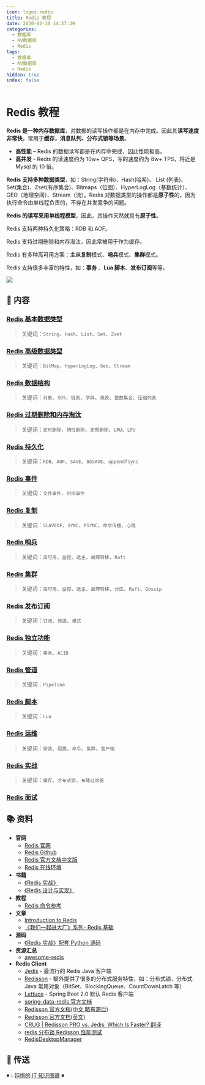 ```yaml
---
icon: logos:redis
title: Redis 教程
date: 2020-02-10 14:27:39
categories:
  - 数据库
  - KV数据库
  - Redis
tags:
  - 数据库
  - KV数据库
  - Redis
hidden: true
index: false
---
```


# Redis 教程

**Redis 是一种内存数据库**，对数据的读写操作都是在内存中完成。因此其**读写速度非常快**，常用于**缓存，消息队列、分布式锁等场景**。

- **高性能** – Redis 的数据读写都是在内存中完成，因此性能极高。
- **高并发** - Redis 的读速度约为 10w+ QPS，写的速度约为 8w+ TPS，将近是 Mysql 的 10 倍。

**Redis 支持多种数据类型**，如：String(字符串)、Hash(哈希)、 List (列表)、Set(集合)、Zset(有序集合)、Bitmaps（位图）、HyperLogLog（基数统计）、GEO（地理空间）、Stream（流）。Redis 对数据类型的操作都是**原子性**的，因为执行命令由单线程负责的，不存在并发竞争的问题。

**Redis 的读写采用单线程模型**，因此，其操作天然就具有**原子性**。

Redis 支持两种持久化策略：RDB 和 AOF。

Redis 支持过期删除和内存淘汰，因此常被用于作为缓存。

Redis 有多种高可用方案：**主从复制**模式、**哨兵**模式、**集群**模式。

Redis 支持很多丰富的特性，如：**事务** 、**Lua 脚本**、**发布订阅**等等。

![](https://architecturenotes.co/content/images/size/w2400/2022/08/Redis-v2-01-1.jpg)

## 📖 内容

### [Redis 基本数据类型](01.Redis基本数据类型.md)

> 关键词：`String`、`Hash`、`List`、`Set`、`Zset`

### [Redis 高级数据类型](02.Redis高级数据类型.md)

> 关键词：`BitMap`、`HyperLogLog`、`Geo`、`Stream`

### [Redis 数据结构](03.Redis数据结构.md)

> 关键词：`对象`、`SDS`、`链表`、`字典`、`跳表`、`整数集合`、`压缩列表`

### [Redis 过期删除和内存淘汰](11.Redis过期删除和内存淘汰.md)

> 关键词：`定时删除`、`惰性删除`、`定期删除`、`LRU`、`LFU`

### [Redis 持久化](12.Redis持久化.md)

> 关键词：`RDB`、`AOF`、`SAVE`、`BGSAVE`、`appendfsync`

### [Redis 事件](13.Redis事件.md)

> 关键词：`文件事件`、`时间事件`

### [Redis 复制](21.Redis复制.md)

> 关键词：`SLAVEOF`、`SYNC`、`PSYNC`、`命令传播`、`心跳`

### [Redis 哨兵](22.Redis哨兵.md)

> 关键词：`高可用`、`监控`、`选主`、`故障转移`、`Raft`

### [Redis 集群](23.Redis集群.md)

> 关键词：`高可用`、`监控`、`选主`、`故障转移`、`分区`、`Raft`、`Gossip`

### [Redis 发布订阅](31.Redis发布订阅.md)

> 关键词：`订阅`、`频道`、`模式`

### [Redis 独立功能](32.Redis事务.md)

> 关键词：`事务`、`ACID`

### [Redis 管道](33.Redis管道.md)

> 关键词：`Pipeline`

### [Redis 脚本](34.Redis脚本.md)

> 关键词：`Lua`

### [Redis 运维](41.Redis运维.md)

> 关键词：`安装`、`配置`、`命令`、`集群`、`客户端`

### [Redis 实战](42.Redis实战.md)

> 关键词：`缓存`、`分布式锁`、`布隆过滤器`

### [Redis 面试](99.Redis面试.md)

## 📚 资料

- **官网**
  - [Redis 官网](https://redis.io/)
  - [Redis Github](https://github.com/antirez/redis)
  - [Redis 官方文档中文版](http://redis.cn/)
  - [Redis 在线环境](https://try.redis.io/)
- **书籍**
  - [《Redis 实战》](https://item.jd.com/11791607.html)
  - [《Redis 设计与实现》](https://item.jd.com/11486101.html)
- **教程**
  - [Redis 命令参考](http://redisdoc.com/)
- **文章**
  - [Introduction to Redis](https://www.slideshare.net/dvirsky/introduction-to-redis)
  - [《我们一起进大厂》系列- Redis 基础](https://juejin.im/post/5db66ed9e51d452a2f15d833)
- **源码**
  - [《Redis 实战》配套 Python 源码](https://github.com/josiahcarlson/redis-in-action)
- **资源汇总**
  - [awesome-redis](https://github.com/JamzyWang/awesome-redis)
- **Redis Client**
  - [Jedis](https://github.com/xetorthio/jedis) - 最流行的 Redis Java 客户端
  - [Redisson](https://github.com/redisson/redisson) - 额外提供了很多的分布式服务特性，如：分布式锁、分布式 Java 常用对象（BitSet、BlockingQueue、CountDownLatch 等）
  - [Lettuce](https://github.com/lettuce-io/lettuce-core) - Spring Boot 2.0 默认 Redis 客户端
  - [spring-data-redis 官方文档](https://docs.spring.io/spring-data/redis/docs/1.8.13.RELEASE/reference/html/)
  - [Redisson 官方文档(中文,略有滞后)](https://github.com/redisson/redisson/wiki/%E7%9B%AE%E5%BD%95)
  - [Redisson 官方文档(英文)](https://github.com/redisson/redisson/wiki/Table-of-Content)
  - [CRUG | Redisson PRO vs. Jedis: Which Is Faster? 翻译](https://www.jianshu.com/p/82f0d5abb002)
  - [redis 分布锁 Redisson 性能测试](https://blog.csdn.net/everlasting_188/article/details/51073505)
  - [RedisDesktopManager](https://github.com/uglide/RedisDesktopManager)

## 🚪 传送

◾ 💧 [钝悟的 IT 知识图谱](https://dunwu.github.io/waterdrop/) ◾
